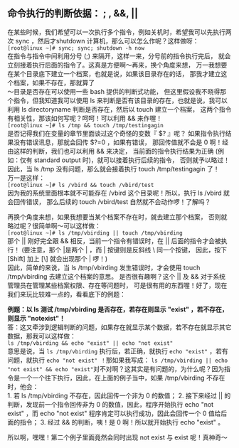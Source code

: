## 命令执行的判断依据： ; , &&, ||

在某些时候，我们希望可以一次执行多个指令，例如关机时，希望我可以先执行两次 sync ，然后才shutdown 计算机，那么可以怎么作呢？这样做呀：  
`[root@linux ~]# sync; sync; shutdown -h now`  
在指令与指令中间利用分号 (;) 来隔开，这样一来，分号前的指令执行完后， 就会立刻接着执行后面的指令了。这真是方便啊～再来，换个角度来想， 万一我想要在某个目录底下建立一个档案，也就是说，如果该目录存在的话， 那我才建立这个档案，如果不存在，那就算了  
～目录是否存在可以使用一些 bash 提供的判断式功能， 但这里假设我不晓得那个指令，但我知道我可以使用 ls 来判断是否有该目录的存在，也就是说，我可以利用 ls directoryname 判断是否存在，然后以 touch 建立一个档案， 这两个指令有相关性，那该如何写呢？呵呵！可以利用 && 来作喔！  
`[root@linux ~]# ls /tmp && touch /tmp/testingagin`  
是否记得我们在变量的章节里面谈过这个奇怪的变数『 $? 』呢？ 如果指令执行结果没有错误讯息，那就会回传 $?=0 ，如果有错误， 那回传值就不会是 0 啊！经由这样的判断，我们也可以利用 && 来决定， 当前面的指令执行结果为正确 (例如：仅有 standard output 时)，就可以接着执行后续的指令， 否则就予以略过！因此，当 ls /tmp 没有问题，那么就会接着执行 touch /tmp/testingagin 了！  
万一是这样：  
`[root@linux ~]# ls /vbird && touch /vbird/test`  
因为我的系统里面根本就不可能存在 /vbird 这个目录呢！所以，执行 ls /vbird 就会回传错误， 那么后续的 touch /vbird/test 自然就不会动作啰！了解吗？

再换个角度来想，如果我想要当某个档案不存在时，就去建立那个档案， 否则就略过呢？很简单啊～可以这样做：  
`[root@linux ~]# ls /tmp/vbirding || touch /tmp/vbirding`  
那个 || 刚好完全跟 && 相反，当前一个指令有错误时，在 || 后面的指令才会被执行！ (要注意，那个 |是两个 | ，而 | 按键则是反斜线 \\ 同一个按键， 因此，按下 [Shift] 加上 [\\] 就会出现那个 | 啰！)  
因此，简单的来说，当 ls /tmp/vbirding 发生错误时，才会使用 touch /tmp/vbirding 去建立这个档案的意思。 是否很有趣啊？这个 || 及 && 对于系统管理员在管理某些档案权限、存在等问题时， 可是很有用的东西喔！好了，现在我们来玩比较难一点的，看看底下的例题：  

**例题：以 ls 测试 /tmp/vbirding 是否存在，若存在则显示 "exist" ，若不存在，则显示 "notexist"！**  
答：这又牵涉到逻辑判断的问题，如果存在就显示某个数据，若不存在就显示其它数据，那我可以这样做：  
`ls /tmp/vbirding && echo "exist" || echo "not exist"`  
意思是说，当 `ls /tmp/vbirding` 执行后，若正确，就执行 `echo "exist"` ，若有问题，就执行 `echo "not exist" ！`那如果我写成：
`ls /tmp/vbirding || echo "not exist" && echo "exist"`对不对啊？这其实是有问题的，为什么呢？因为指令是一个一个往下执行，因此，在上面的例子当中，如果 /tmp/vbirding 不存在时，他会：  
	1. 若 ls /tmp/vbirding 不存在，因此回传一个非为 0 的数值；
	2. 接下来经过 || 的判断，发现前一个指令回传非为 0 的数值，因此，程序开始执行 echo "not exist" ，而 echo "not exist" 程序肯定可以执行成功，因此会回传一个 0 值给后面的指令；
	3. 经过 && 的判断，咦！是 0 啊！所以就开始执行 echo "exist" 。


所以啊，嘿嘿！第二个例子里面竟然会同时出现 not exist 与 exist 呢！真神奇～
